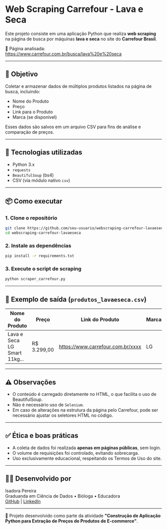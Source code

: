 # Web Scraping Carrefour - Lava e Seca

Este projeto consiste em uma aplicação Python que realiza **web scraping** na página de busca por máquinas **lava e seca** no site do **Carrefour Brasil**.

🔗 Página analisada:  
https://www.carrefour.com.br/busca/lava%20e%20seca

---

## 🧾 Objetivo

Coletar e armazenar dados de múltiplos produtos listados na página de busca, incluindo:
- Nome do Produto
- Preço
- Link para o Produto
- Marca (se disponível)

Esses dados são salvos em um arquivo CSV para fins de análise e comparação de preços.

---

## 🔧 Tecnologias utilizadas

- Python 3.x  
- `requests`  
- `BeautifulSoup` (bs4)  
- CSV (via módulo nativo `csv`)

---

## 📦 Como executar

### 1. Clone o repositório
```bash
git clone https://github.com/seu-usuario/webscraping-carrefour-lavaeseca.git
cd webscraping-carrefour-lavaeseca
```

### 2. Instale as dependências
```bash
pip install -r requirements.txt
```

### 3. Execute o script de scraping
```bash
python scraper_carrefour.py
```

---

## 📄 Exemplo de saída (`produtos_lavaeseca.csv`)

| Nome do Produto                | Preço      | Link do Produto                              | Marca     |
|-------------------------------|------------|----------------------------------------------|-----------|
| Lava e Seca LG Smart 11kg...  | R$ 3.299,00| https://www.carrefour.com.br/xxxx            | LG        |

---

## ⚠️ Observações

- O conteúdo é carregado diretamente no HTML, o que facilita o uso de BeautifulSoup.
- Não é necessário uso de `Selenium`.
- Em caso de alterações na estrutura da página pelo Carrefour, pode ser necessário ajustar os seletores HTML no código.

---

## ✅ Ética e boas práticas

- A coleta de dados foi realizada **apenas em páginas públicas**, sem login.
- O volume de requisições foi controlado, evitando sobrecarga.
- Uso exclusivamente educacional, respeitando os Termos de Uso do site.

---

## 👩‍💻 Desenvolvido por

Isadora Pereira  
Graduanda em Ciência de Dados • Bióloga • Educadora  
[GitHub](https://github.com/seu-usuario) | [LinkedIn](https://linkedin.com/in/seu-perfil)

---

📌 Projeto desenvolvido como parte da atividade **"Construção de Aplicação Python para Extração de Preços de Produtos de E-commerce"**.
